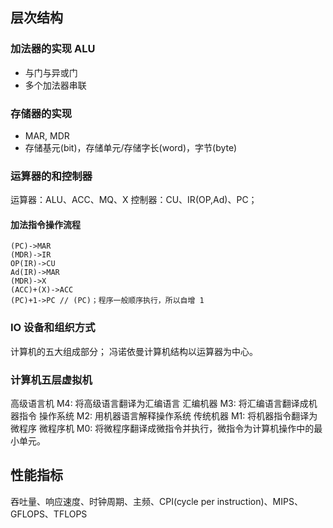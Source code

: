 ## 层次结构
### 加法器的实现 ALU
- 与门与异或门
- 多个加法器串联
### 存储器的实现
- MAR, MDR
- 存储基元(bit)，存储单元/存储字长(word)，字节(byte)
### 运算器的和控制器
运算器：ALU、ACC、MQ、X
控制器：CU、IR(OP,Ad)、PC；
#### 加法指令操作流程
```
(PC)->MAR
(MDR)->IR
OP(IR)->CU
Ad(IR)->MAR
(MDR)->X
(ACC)+(X)->ACC
(PC)+1->PC // (PC)；程序一般顺序执行，所以自增 1
```
### IO 设备和组织方式
计算机的五大组成部分；
冯诺依曼计算机结构以运算器为中心。

### 计算机五层虚拟机
高级语言机 M4: 将高级语言翻译为汇编语言
汇编机器 M3: 将汇编语言翻译成机器指令
操作系统 M2: 用机器语言解释操作系统
传统机器 M1: 将机器指令翻译为微程序
微程序机 M0: 将微程序翻译成微指令并执行，微指令为计算机操作中的最小单元。

## 性能指标
吞吐量、响应速度、时钟周期、主频、CPI(cycle per instruction)、MIPS、GFLOPS、TFLOPS
